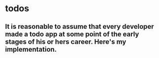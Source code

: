 # todos

## It is reasonable to assume that every developer made a todo app at some point of the early stages of his or hers career. Here's my implementation.
